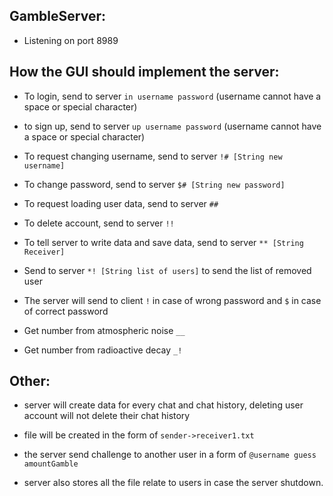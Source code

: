 ## GambleServer:

   + Listening on port 8989
   
## How the GUI should implement the server:

   + To login, send to server ```in username password``` (username cannot have a space or special character)
   
   + to sign up, send to server ```up username password``` (username cannot have a space or special character)
   
   + To request changing username, send to server ```!# [String new username]```
   
   + To change password, send to server ```$# [String new password]```
   
   + To request loading user data, send to server ```##```
   
   + To delete account, send to server ```!!```
   
   + To tell server to write data and save data, send to server ```** [String Receiver]```
   
   + Send to server ```*! [String list of users]``` to send the list of removed user 
   
   + The server will send to client ```!``` in case of wrong password and ```$``` in case of correct password
   
   + Get number from atmospheric noise  ```__```
   
   + Get number from radioactive decay  ```_!```
      
## Other:

   + server will create data for every chat and chat history, deleting user account will not delete their chat history
   
   + file will be created in the form of ```sender->receiver1.txt```
   
   + the server send challenge to another user in a form of ```@username guess amountGamble```
      
   + server also stores all the file relate to users in case the server shutdown. 
